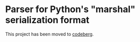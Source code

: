 # Parser for Python's "marshal" serialization format

This project has been moved to [codeberg](https://codeberg.org/decathorpe/marshal-parser).

